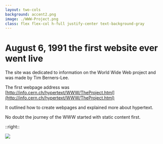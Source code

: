 ```yaml
---
layout: two-cols
background: accent2.png
image: ./WWW-Project.png
class: flex flex-col h-full justify-center text-background-gray
---
```


# August 6, 1991 the first website ever went live

The site was dedicated to information on the World Wide Web project and was made by Tim Berners-Lee.

The first webpage address was [http://info.cern.ch/hypertext/WWW/TheProject.html](http://info.cern.ch/hypertext/WWW/TheProject.html)

It outlined how to create webpages and explained more about hypertext.

No doubt the journey of the WWW started with static content first.

<IonosLogo left="false" />

<Footer
  title="Copyright © 1&1 IONOS SE 2021"
  :social="[
    { type: 'gh', username: 'ionos-deploy-now' }
  ]"
/>


::right::

<img src="/WWW-Project.png" class="p-6">
<!--
-->

<style >
.slidev-layout {
  margin-top: -0.5rem;
  margin-bottom: 1rem;
  opacity: 0.5;
}
</style>
